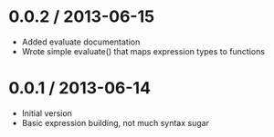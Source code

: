 
0.0.2 / 2013-06-15 
==================

 * Added evaluate documentation
 * Wrote simple evaluate() that maps expression types to functions

0.0.1 / 2013-06-14 
==================

 - Initial version
 - Basic expression building, not much syntax sugar
